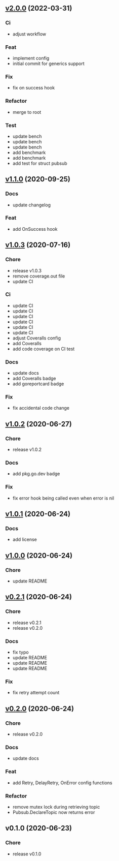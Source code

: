 
<a name="v2.0.0"></a>
## [v2.0.0](https://github.com/dewadg/haro/compare/v1.1.0...v2.0.0) (2022-03-31)

### Ci

* adjust workflow

### Feat

* implement config
* initial commit for generics support

### Fix

* fix on success hook

### Refactor

* merge to root

### Test

* update bench
* update bench
* update bench
* add benchmark
* add benchmark
* add test for struct pubsub


<a name="v1.1.0"></a>
## [v1.1.0](https://github.com/dewadg/haro/compare/v1.0.3...v1.1.0) (2020-09-25)

### Docs

* update changelog

### Feat

* add OnSuccess hook


<a name="v1.0.3"></a>
## [v1.0.3](https://github.com/dewadg/haro/compare/v1.0.2...v1.0.3) (2020-07-16)

### Chore

* release v1.0.3
* remove coverage.out file
* update CI

### Ci

* update CI
* update CI
* update CI
* update CI
* update CI
* update CI
* adjust Coveralls config
* add Coveralls
* add code coverage on CI test

### Docs

* update docs
* add Coveralls badge
* add goreportcard badge

### Fix

* fix accidental code change


<a name="v1.0.2"></a>
## [v1.0.2](https://github.com/dewadg/haro/compare/v1.0.1...v1.0.2) (2020-06-27)

### Chore

* release v1.0.2

### Docs

* add pkg.go.dev badge

### Fix

* fix error hook being called even when error is nil


<a name="v1.0.1"></a>
## [v1.0.1](https://github.com/dewadg/haro/compare/v1.0.0...v1.0.1) (2020-06-24)

### Docs

* add license


<a name="v1.0.0"></a>
## [v1.0.0](https://github.com/dewadg/haro/compare/v0.2.1...v1.0.0) (2020-06-24)

### Chore

* update README


<a name="v0.2.1"></a>
## [v0.2.1](https://github.com/dewadg/haro/compare/v0.2.0...v0.2.1) (2020-06-24)

### Chore

* release v0.2.1
* release v0.2.0

### Docs

* fix typo
* update README
* update README
* update README

### Fix

* fix retry attempt count


<a name="v0.2.0"></a>
## [v0.2.0](https://github.com/dewadg/haro/compare/v0.1.0...v0.2.0) (2020-06-24)

### Chore

* release v0.2.0

### Docs

* update docs

### Feat

* add Retry, DelayRetry, OnError config functions

### Refactor

* remove mutex lock during retrieving topic
* Pubsub.DeclareTopic now returns error


<a name="v0.1.0"></a>
## v0.1.0 (2020-06-23)

### Chore

* release v0.1.0

